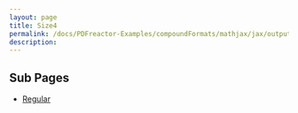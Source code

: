 ```yaml
---
layout: page
title: Size4
permalink: /docs/PDFreactor-Examples/compoundFormats/mathjax/jax/output/SVG/fonts/TeX/Size4/
description: 
---
```


## Sub Pages
* [Regular](/compare.html2pdf.tools/docs/PDFreactor-Examples/compoundFormats/mathjax/jax/output/SVG/fonts/TeX/Size4/Regular/)



